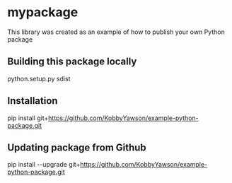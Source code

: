 # mypackage
This library was created as an example of how to publish your own Python package

## Building this package locally
python.setup.py sdist

## Installation
pip install git+https://github.com/KobbyYawson/example-python-package.git

## Updating package from Github
pip install --upgrade git+https://github.com/KobbyYawson/example-python-package.git